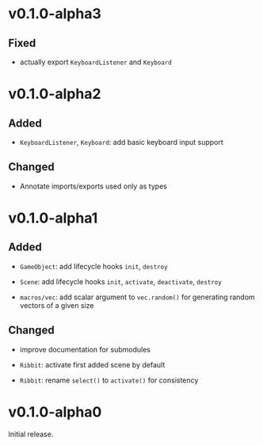 # v0.1.0-alpha3

## Fixed

- actually export `KeyboardListener` and `Keyboard`

# v0.1.0-alpha2

## Added

- `KeyboardListener`, `Keyboard`: add basic keyboard input support

## Changed

- Annotate imports/exports used only as types

# v0.1.0-alpha1

## Added

- `GameObject`: add lifecycle hooks `init`, `destroy`
- `Scene`: add lifecycle hooks `init`, `activate`, `deactivate`, `destroy`

- `macros/vec`: add scalar argument to `vec.random()` for generating random vectors of a given size

## Changed

- improve documentation for submodules

- `Ribbit`: activate first added scene by default
- `Ribbit`: rename `select()` to `activate()` for consistency

# v0.1.0-alpha0

Initial release.
